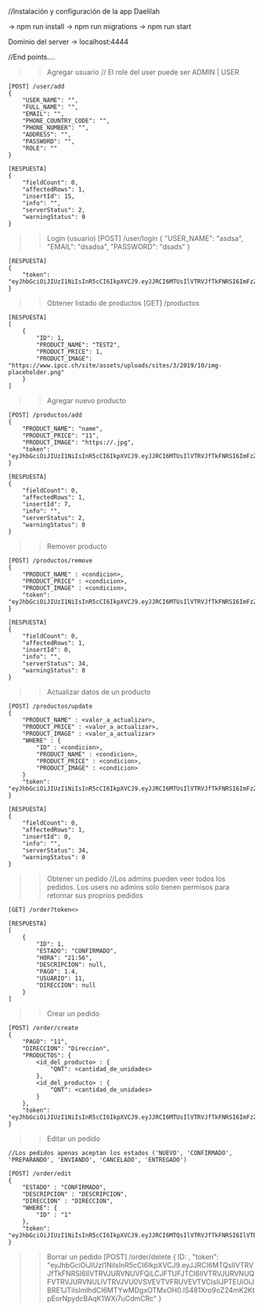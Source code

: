 //Instalación y configuración de la app Daelilah

-> npm run install 
-> npm run migrations
-> npm run start

Dominio del server -> localhost:4444

//End points....


>> Agregar usuario
    // El role del user puede ser ADMIN | USER

    [POST] /user/add
    {
        "USER_NAME": "",
        "FULL_NAME": "",
        "EMAIL": "",
        "PHONE_COUNTRY_CODE": "",
        "PHONE_NUMBER": "",
        "ADDRESS": "",
        "PASSWORD": "",
        "ROLE": "" 
    }

    [RESPUESTA] 
    {
        "fieldCount": 0,
        "affectedRows": 1,
        "insertId": 15,
        "info": "",
        "serverStatus": 2,
        "warningStatus": 0
    }

>> Login (usuario)
    [POST] /user/login
    {
        "USER_NAME": "asdsa",
        "EMAIL": "dsadsa",
        "PASSWORD": "dsads"
    }

    [RESPUESTA]
    {
        "token": "eyJhbGciOiJIUzI1NiIsInR5cCI6IkpXVCJ9.eyJJRCI6MTUsIlVTRVJfTkFNRSI6ImFzZHNhIiwiRU1BSUwiOiJkc2Fkc2EiLCJST0xFIjoiQURNSU4iLCJpYXQiOjE2MDA5OTMwNzB9.PomyN_NdYIdbdFuWhGtetopD8TGiyeoUV18GF08uDTg"
    }

>> Obtener listado de productos
    [GET] /productos

    [RESPUESTA] 
    [
        {
            "ID": 1,
            "PRODUCT_NAME": "TEST2",
            "PRODUCT_PRICE": 1,
            "PRODUCT_IMAGE": "https://www.ipcc.ch/site/assets/uploads/sites/3/2019/10/img-placeholder.png"
        }
    ]

>> Agregar nuevo producto

    [POST] /productos/add
    {
        "PRODUCT_NAME": "name", 
        "PRODUCT_PRICE": "11", 
        "PRODUCT_IMAGE": "https://.jpg",
        "token": "eyJhbGciOiJIUzI1NiIsInR5cCI6IkpXVCJ9.eyJJRCI6MTUsIlVTRVJfTkFNRSI6ImFzZHNhIiwiRU1BSUwiOiJkc2Fkc2EiLCJST0xFIjoiQURNSU4iLCJpYXQiOjE2MDA5OTMwNzB9.PomyN_NdYIdbdFuWhGtetopD8TGiyeoUV18GF08uDTg"
    }

    [RESPUESTA]
    {
        "fieldCount": 0,
        "affectedRows": 1,
        "insertId": 7,
        "info": "",
        "serverStatus": 2,
        "warningStatus": 0
    }

>> Remover producto

    [POST] /productos/remove
    {
        "PRODUCT_NAME" : <condicion>, 
        "PRODUCT_PRICE" : <condicion>, 
        "PRODUCT_IMAGE" : <condicion>,
        "token": "eyJhbGciOiJIUzI1NiIsInR5cCI6IkpXVCJ9.eyJJRCI6MTUsIlVTRVJfTkFNRSI6ImFzZHNhIiwiRU1BSUwiOiJkc2Fkc2EiLCJST0xFIjoiQURNSU4iLCJpYXQiOjE2MDA5OTMwNzB9.PomyN_NdYIdbdFuWhGtetopD8TGiyeoUV18GF08uDTg"
    }

    [RESPUESTA]
    {
        "fieldCount": 0,
        "affectedRows": 1,
        "insertId": 0,
        "info": "",
        "serverStatus": 34,
        "warningStatus": 0
    }

>> Actualizar datos de un producto

    [POST] /productos/update
    {
        "PRODUCT_NAME" : <valor_a_actualizar>, 
        "PRODUCT_PRICE" : <valor_a_actualizar>, 
        "PRODUCT_IMAGE" : <valor_a_actualizar>
        "WHERE" : {
            "ID" : <condicion>,
            "PRODUCT_NAME" : <condicion>, 
            "PRODUCT_PRICE" : <condicion>, 
            "PRODUCT_IMAGE" : <condicion>
        }
        "token": "eyJhbGciOiJIUzI1NiIsInR5cCI6IkpXVCJ9.eyJJRCI6MTUsIlVTRVJfTkFNRSI6ImFzZHNhIiwiRU1BSUwiOiJkc2Fkc2EiLCJST0xFIjoiQURNSU4iLCJpYXQiOjE2MDA5OTMwNzB9.PomyN_NdYIdbdFuWhGtetopD8TGiyeoUV18GF08uDTg"
    }

    [RESPUESTA]
    {
        "fieldCount": 0,
        "affectedRows": 1,
        "insertId": 0,
        "info": "",
        "serverStatus": 34,
        "warningStatus": 0
    }

>> Obtener un pedido
    //Los admins pueden veer todos los pedidos. Los users no admins solo tienen permisos para retornar sus proprios pedidos

    [GET] /order?token<>

    [RESPUESTA]
    [
        {
            "ID": 1,
            "ESTADO": "CONFIRMADO",
            "HORA": "21:56",
            "DESCRIPCION": null,
            "PAGO": 1.4,
            "USUARIO": 11,
            "DIRECCION": null
        }
    ]

>> Crear un pedido

    [POST] /order/create
    {
        "PAGO": "11",
        "DIRECCION": "Direccion",
        "PRODUCTOS": {
            <id_del_producto> : {
                "QNT": <cantidad_de_unidades>
            },
            <id_del_producto> : {
                "QNT": <cantidad_de_unidades>
            }
        },
        "token": "eyJhbGciOiJIUzI1NiIsInR5cCI6IkpXVCJ9.eyJJRCI6MTUsIlVTRVJfTkFNRSI6ImFzZHNhIiwiRU1BSUwiOiJkc2Fkc2EiLCJST0xFIjoiQURNSU4iLCJpYXQiOjE2MDA5OTMwNzB9.PomyN_NdYIdbdFuWhGtetopD8TGiyeoUV18GF08uDTg"
    }

>> Editar un pedido

    //Los pedidos apenas aceptan los estados ('NUEVO', 'CONFIRMADO', 'PREPARANDO', 'ENVIANDO', 'CANCELADO', 'ENTREGADO')

    [POST] /order/edit
    {	
	    "ESTADO" : "CONFIRMADO",
        "DESCRIPCION" : "DESCRIPCION",
        "DIRECCION" : "DIRECCION", 
        "WHERE": {
		    "ID" : "1"
	    },
        "token": "eyJhbGciOiJIUzI1NiIsInR5cCI6IkpXVCJ9.eyJJRCI6MTQsIlVTRVJfTkFNRSI6IlVTRVJURVNUVFQiLCJFTUFJTCI6IlVTRVJURVNUQFVTRVJURVNULlVTRVJVU0VSVEVTVFRUVEVTVCIsIlJPTEUiOiJBRE1JTiIsImlhdCI6MTYwMDgxOTMxOH0.lS481Xro9oZ24mK2KtpEorNpydcBAqK1WXi7uCdmCRc"
    }

>> Borrar un pedido
    [POST] /order/delete
    {
        ID: <numero>,
        "token": "eyJhbGciOiJIUzI1NiIsInR5cCI6IkpXVCJ9.eyJJRCI6MTQsIlVTRVJfTkFNRSI6IlVTRVJURVNUVFQiLCJFTUFJTCI6IlVTRVJURVNUQFVTRVJURVNULlVTRVJVU0VSVEVTVFRUVEVTVCIsIlJPTEUiOiJBRE1JTiIsImlhdCI6MTYwMDgxOTMxOH0.lS481Xro9oZ24mK2KtpEorNpydcBAqK1WXi7uCdmCRc"
    }



